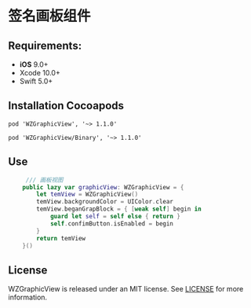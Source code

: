 # 签名画板组件

## Requirements:
- **iOS** 9.0+
- Xcode 10.0+
- Swift 5.0+


## Installation Cocoapods
<pre><code class="ruby language-ruby">pod 'WZGraphicView', '~> 1.1.0'</code></pre>
<pre><code class="ruby language-ruby">pod 'WZGraphicView/Binary', '~> 1.1.0'</code></pre>

## Use
```swift
     /// 画板视图
    public lazy var graphicView: WZGraphicView = {
        let temView = WZGraphicView()
        temView.backgroundColor = UIColor.clear
        temView.beganGrapBlock = { [weak self] begin in
            guard let self = self else { return }
            self.confimButton.isEnabled = begin
        }
        return temView
    }()
```

## License
WZGraphicView is released under an MIT license. See [LICENSE](LICENSE) for more information.